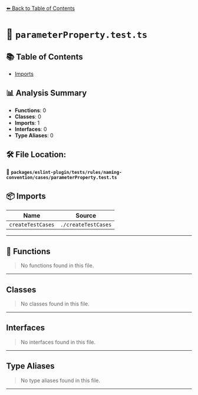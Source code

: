 [⬅️ Back to Table of Contents](../../../../../../index.md)

# 📄 `parameterProperty.test.ts`

## 📚 Table of Contents

- [Imports](#imports)

## 📊 Analysis Summary

- **Functions**: 0
- **Classes**: 0
- **Imports**: 1
- **Interfaces**: 0
- **Type Aliases**: 0

## 🛠️ File Location:
📂 **`packages/eslint-plugin/tests/rules/naming-convention/cases/parameterProperty.test.ts`**

## 📦 Imports

| Name | Source |
|------|--------|
| `createTestCases` | `./createTestCases` |


---

## 🔧 Functions

> No functions found in this file.


---

## Classes

> No classes found in this file.


---

## Interfaces

> No interfaces found in this file.


---

## Type Aliases

> No type aliases found in this file.


---